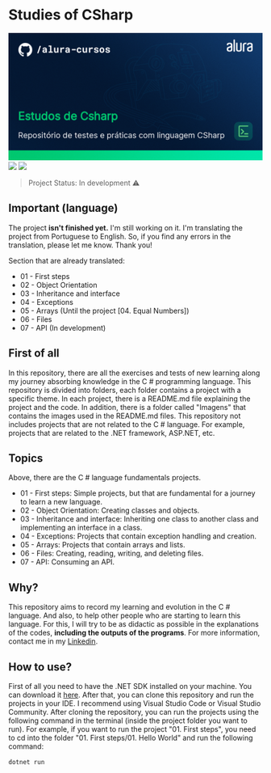 # Studies of CSharp
<img src="/Imagens/thumbnail-Estudos-de-Csharp.png" alt="CSharp"/>
<img src="https://img.shields.io/badge/dotnet_version-7.0.305-green">
<img src="https://img.shields.io/badge/Language-English-red">

> Project Status: In development :warning:

## Important (language)
The project <b>isn't finished yet.</b> I'm still working on it. I'm translating the project from Portuguese to English. So, if you find any errors in the translation, please let me know. Thank you!

Section that are already translated:
- 01 - First steps
- 02 - Object Orientation
- 03 - Inheritance and interface
- 04 - Exceptions 
- 05 - Arrays (Until the project [04. Equal Numbers])
- 06 - Files
- 07 - API (In development)

## First of all
In this repository, there are all the exercises and tests of new learning along my journey absorbing knowledge in the C # programming language. This repository is divided into folders, each folder contains a project with a specific theme. In each project, there is a README.md file explaining the project and the code. In addition, there is a folder called "Imagens" that contains the images used in the README.md files. This repository not includes projects that are not related to the C # language. For example, projects that are related to the .NET framework, ASP.NET, etc.

## Topics

Above, there are the C # language fundamentals projects. 

- 01 - First steps: Simple projects, but that are fundamental for a journey to learn a new language.
- 02 - Object Orientation: Creating classes and objects. 
- 03 - Inheritance and interface: Inheriting one class to another class and implementing an interface in a class.
- 04 - Exceptions: Projects that contain exception handling and creation.
- 05 - Arrays: Projects that contain arrays and lists.
- 06 - Files: Creating, reading, writing, and deleting files.
- 07 - API: Consuming an API.

## Why?

This repository aims to record my learning and evolution in the C # language. And also, to help other people who are starting to learn this language. For this, I will try to be as didactic as possible in the explanations of the codes, <b>including the outputs of the programs</b>. For more information, contact me in my <a href="https://www.linkedin.com/in/victor-martins-3565a4268/">Linkedin</a>.

## How to use?

First of all you need to have the .NET SDK installed on your machine. You can download it <a href="https://dotnet.microsoft.com/download/dotnet/5.0">here</a>. After that, you can clone this repository and run the projects in your IDE. I recommend using Visual Studio Code or Visual Studio Community. After cloning the repository, you can run the projects using the following command in the terminal (inside the project folder you want to run). For example, if you want to run the project "01. First steps", you need to cd into the folder "01. First steps/01. Hello World" and run the following command:

```bash
dotnet run
```



